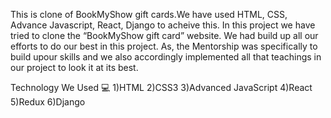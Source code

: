 This is clone of BookMyShow gift cards.We have used HTML, CSS, Advance Javascript, React, Django to acheive this. In this project we have tried to
clone the “BookMyShow gift card” website. We had build up all our efforts to do our best in this project. As, the  Mentorship was specifically to
build upour skills and we also accordingly implemented all that teachings in our project to look it at its best. 

Technology We Used 💻
1)HTML
2)CSS3
3)Advanced JavaScript
4)React
5)Redux
6)Django

